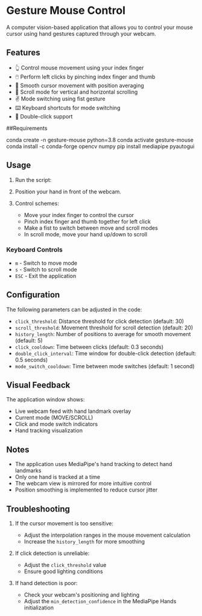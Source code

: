 # Gesture Mouse Control

A computer vision-based application that allows you to control your mouse cursor using hand gestures captured through your webcam.

## Features

- 👆 Control mouse movement using your index finger
- 🖱️ Perform left clicks by pinching index finger and thumb
- 💫 Smooth cursor movement with position averaging
- 📜 Scroll mode for vertical and horizontal scrolling
- ✌️ Mode switching using fist gesture
- ⌨️ Keyboard shortcuts for mode switching
- 🔄 Double-click support

##Requirements

conda create -n gesture-mouse python=3.8
conda activate gesture-mouse
conda install -c conda-forge opencv numpy
pip install mediapipe pyautogui

## Usage

1. Run the script:

2. Position your hand in front of the webcam.

3. Control schemes:
   - Move your index finger to control the cursor
   - Pinch index finger and thumb together for left click
   - Make a fist to switch between move and scroll modes
   - In scroll mode, move your hand up/down to scroll

### Keyboard Controls

- `m` - Switch to move mode
- `s` - Switch to scroll mode
- `ESC` - Exit the application

## Configuration

The following parameters can be adjusted in the code:

- `click_threshold`: Distance threshold for click detection (default: 30)
- `scroll_threshold`: Movement threshold for scroll detection (default: 20)
- `history_length`: Number of positions to average for smooth movement (default: 5)
- `click_cooldown`: Time between clicks (default: 0.3 seconds)
- `double_click_interval`: Time window for double-click detection (default: 0.5 seconds)
- `mode_switch_cooldown`: Time between mode switches (default: 1 second)

## Visual Feedback

The application window shows:
- Live webcam feed with hand landmark overlay
- Current mode (MOVE/SCROLL)
- Click and mode switch indicators
- Hand tracking visualization

## Notes

- The application uses MediaPipe's hand tracking to detect hand landmarks
- Only one hand is tracked at a time
- The webcam view is mirrored for more intuitive control
- Position smoothing is implemented to reduce cursor jitter


## Troubleshooting

1. If the cursor movement is too sensitive:
   - Adjust the interpolation ranges in the mouse movement calculation
   - Increase the `history_length` for more smoothing

2. If click detection is unreliable:
   - Adjust the `click_threshold` value
   - Ensure good lighting conditions

3. If hand detection is poor:
   - Check your webcam's positioning and lighting
   - Adjust the `min_detection_confidence` in the MediaPipe Hands initialization

